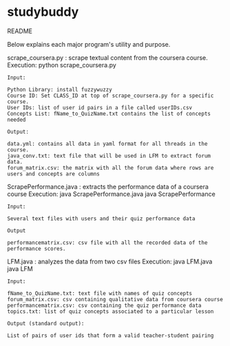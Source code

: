 studybuddy
==========
README

Below explains each major program's utility and purpose. 

scrape_coursera.py : scrape textual content from the coursera course. 
Execution: python scrape_coursera.py

    Input:

    Python Library: install fuzzywuzzy
    Course ID: Set CLASS_ID at top of scrape_coursera.py for a specific course.
    User IDs: list of user id pairs in a file called userIDs.csv
    Concepts List: fName_to_QuizName.txt contains the list of concepts needed

    Output:

    data.yml: contains all data in yaml format for all threads in the course.
    java_conv.txt: text file that will be used in LFM to extract forum data.
    forum_matrix.csv: the matrix with all the forum data where rows are users and concepts are columns

ScrapePerformance.java : extracts the performance data of a coursera course
Execution:  java ScrapePerformance.java
            java ScrapePerformance

    Input:

    Several text files with users and their quiz performance data

    Output

    performancematrix.csv: csv file with all the recorded data of the performance scores.

LFM.java : analyzes the data from two csv files
Execution:  java LFM.java
            java LFM

    Input:

    fName_to_QuizName.txt: text file with names of quiz concepts
    forum_matrix.csv: csv containing qualitative data from coursera course
    performancematrix.csv: csv containing the quiz performance data
    topics.txt: list of quiz concepts associated to a particular lesson

    Output (standard output):

    List of pairs of user ids that form a valid teacher-student pairing
